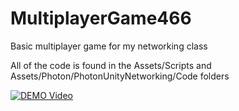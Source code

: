 # MultiplayerGame466
Basic multiplayer game for my networking class

All of the code is found in the Assets/Scripts and Assets/Photon/PhotonUnityNetworking/Code folders

[![DEMO Video](https://img.youtube.com/vi/aabZw4ifxRI/0.jpg)](https://www.youtube.com/watch?v=aabZw4ifxRI "DEMO Video")
